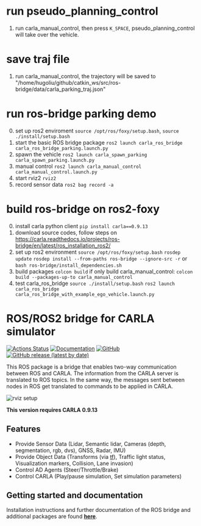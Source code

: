 # run pseudo_planning_control
1. run carla_manual_control, then press `K_SPACE`, pseudo_planning_control will take over the vehicle.

# save traj file
1. run carla_manual_control, the trajectory will be saved to "/home/hugoliu/github/catkin_ws/src/ros-bridge/data/carla_parking_traj.json"

# run ros-bridge parking demo
0. set up ros2 enviroment `source /opt/ros/foxy/setup.bash`,  `source ./install/setup.bash`
1. start the basic ROS bridge package `ros2 launch carla_ros_bridge carla_ros_bridge_parking.launch.py`
2. spawn the vehicle `ros2 launch carla_spawn_parking carla_spawn_parking.launch.py`
3. manual control `ros2 launch carla_manual_control carla_manual_control.launch.py`
4. start rviz2 `rviz2`
5. record sensor data `ros2 bag record -a`

# build ros-bridge on ros2-foxy
0. install carla python client  `pip install carla==0.9.13`
1. download source codes, follow steps on https://carla.readthedocs.io/projects/ros-bridge/en/latest/ros_installation_ros2/
2. set up ros2 environment
    `source /opt/ros/foxy/setup.bash`
    `rosdep update`
    `rosdep install --from-paths ros-bridge --ignore-src -r` or `bash ros-bridge/install_dependencies.sh`
3. build packages
    `colcon build`
    if only build carla_manual_control: `colcon build --packages-up-to carla_manual_control`
4. test carla_ros_bridge
    `source ./install/setup.bash`
    `ros2 launch carla_ros_bridge carla_ros_bridge_with_example_ego_vehicle.launch.py`


# ROS/ROS2 bridge for CARLA simulator

[![Actions Status](https://github.com/carla-simulator/ros-bridge/workflows/CI/badge.svg)](https://github.com/carla-simulator/ros-bridge)
[![Documentation](https://readthedocs.org/projects/carla/badge/?version=latest)](http://carla.readthedocs.io)
[![GitHub](https://img.shields.io/github/license/carla-simulator/ros-bridge)](https://github.com/carla-simulator/ros-bridge/blob/master/LICENSE)
[![GitHub release (latest by date)](https://img.shields.io/github/v/release/carla-simulator/ros-bridge)](https://github.com/carla-simulator/ros-bridge/releases/latest)

 This ROS package is a bridge that enables two-way communication between ROS and CARLA. The information from the CARLA server is translated to ROS topics. In the same way, the messages sent between nodes in ROS get translated to commands to be applied in CARLA.

![rviz setup](./docs/images/ad_demo.png "AD Demo")

**This version requires CARLA 0.9.13**

## Features

- Provide Sensor Data (Lidar, Semantic lidar, Cameras (depth, segmentation, rgb, dvs), GNSS, Radar, IMU)
- Provide Object Data (Transforms (via [tf](http://wiki.ros.org/tf)), Traffic light status, Visualization markers, Collision, Lane invasion)
- Control AD Agents (Steer/Throttle/Brake)
- Control CARLA (Play/pause simulation, Set simulation parameters)

## Getting started and documentation

Installation instructions and further documentation of the ROS bridge and additional packages are found [__here__](https://carla.readthedocs.io/projects/ros-bridge/en/latest/).
